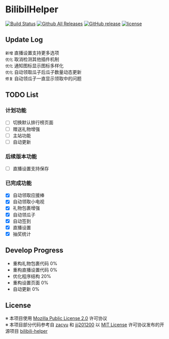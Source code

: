 # BilibilHelper

[![Build Status](https://travis-ci.org/MoeHero/BilibiliHelper.svg?branch=master)](https://travis-ci.org/MoeHero/BilibiliHelper)
[![Github All Releases](https://img.shields.io/github/downloads/MoeHero/BilibiliHelper/total.svg)](https://github.com/MoeHero/BilibiliHelper/releases)
[![GitHub release](https://img.shields.io/github/release/MoeHero/BilibiliHelper.svg)](https://github.com/MoeHero/BilibiliHelper/releases)
[![license](https://img.shields.io/badge/license-MPL--2.0-blue.svg)](https://github.com/MoeHero/BilibiliHelper/blob/master/LICENSE)

## Update Log
`新增` 直播设置支持更多选项  
`优化` 取消检测其他插件机制  
`优化` 通知图标显示图标多样化  
`优化` 自动领取瓜子后瓜子数量动态更新  
`修复` 自动领瓜子一直显示领取中的问题

## TODO List
### 计划功能
- [ ] 切换默认排行榜页面
- [ ] 赠送礼物增强
- [ ] 主站功能
- [ ] 自动更新

### 后续版本功能
- [ ] 直播设置支持保存

### 已完成功能
- [x] 自动领取应援棒
- [x] 自动领取小电视
- [x] 礼物包裹增强
- [x] 自动领瓜子
- [x] 自动签到
- [x] 直播设置
- [x] 抽奖统计

## Develop Progress
- 重构礼物包裹代码 0%
- 重构直播设置代码 0%
- 优化程序结构 20%
- 重构设置页面 0%
- 自动更新 0%

## License
※ 本项目使用 [Mozilla Public License 2.0](https://github.com/MoeHero/BilibiliHelper/blob/master/LICENSE) 许可协议  
※ 本项目部分代码参考自 [zacyu](https://github.com/zacyu) 和 [jjj201200](https://github.com/jjj201200) 以 [MIT License](https://github.com/zacyu/bilibili-helper/blob/master/LICENSE) 许可协议发布的开源项目 [bilibili-helper](https://github.com/zacyu/bilibili-helper)